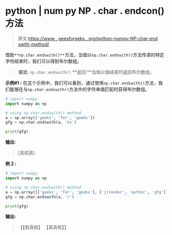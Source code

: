 # python | num py NP . char . endcon()方法

> 原文:[https://www . geesforgeks . org/python-numpy-NP-char-end swith-method/](https://www.geeksforgeeks.org/python-numpy-np-char-endswith-method/)

借助`**np.char.endswith()**`方法，当值以`np.char.endswith()`方法传递的特定字符结束时，我们可以得到布尔数组。

> **语法:** `np.char.endswith()`
> **返回:**当值以值结束时返回布尔数组。

**示例#1 :**
在这个示例中，我们可以看到，通过使用`np.char.endswith()`方法，我们能够在与`np.char.endswith()`方法中的字符串值匹配时获得布尔数组。

```py
# import numpy
import numpy as np

# using np.char.endswith() method
a = np.array(['geeks', 'for', 'geeks'])
gfg = np.char.endswith(a, 'ks')

print(gfg)
```

**输出:**

> [真假真]

**例 2 :**

```py
# import numpy
import numpy as np

# using np.char.endswith() method
a = np.array([['geeks', 'for', 'geeks'], ['jitender', 'author', 'gfg']])
gfg = np.char.endswith(a, 'r')

print(gfg)
```

**输出:**

> 【【假真假】
> 【真真假】】